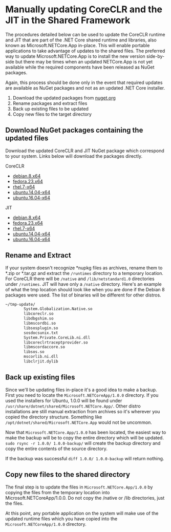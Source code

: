 # Manually updating CoreCLR and the JIT in the Shared Framework #

The procedures detailed below can be used to update the CoreCLR runtime and JIT that are part of the .NET Core shared runtime and libraries, also known as Microsoft.NETCore.App in-place. This will enable portable applications to take advantage of updates to the shared files.
The preferred way to update Microsoft.NETCore.App is to install the new version side-by-side but there may be times when an updated NETCore.App is not yet available while the required components have been released as NuGet packages.

Again, this process should be done only in the event that required updates are available as NuGet packages and not as an updated .NET Core installer.

1. Download the updated packages from [nuget.org](https://www.nuget.org)
2. Rename packages and extract files
3. Back up existing files to be updated
4. Copy new files to the target directory

## Download NuGet packages containing the updated files ##

Download the updated CoreCLR and JIT NuGet package which correspond to your system. Links below will download the packages directly.

CoreCLR

- [debian.8.x64](https://www.nuget.org/api/v2/package/runtime.debian.8-x64.Microsoft.NETCore.Runtime.CoreCLR/1.0.4)
- [fedora.23.x64](https://www.nuget.org/api/v2/package/runtime.fedora.23-x64.Microsoft.NETCore.Runtime.CoreCLR/1.0.4)
- [rhel.7-x64](https://www.nuget.org/api/v2/package/runtime.rhel.7-x64.Microsoft.NETCore.Runtime.CoreCLR/1.0.4)
- [ubuntu.14.04-x64](https://www.nuget.org/api/v2/package/runtime.ubuntu.14.04-x64.Microsoft.NETCore.Runtime.CoreCLR/1.0.4)
- [ubuntu.16.04-x64](https://www.nuget.org/api/v2/package/runtime.ubuntu.16.04-x64.Microsoft.NETCore.Runtime.CoreCLR/1.0.4)

JIT

- [debian.8.x64](https://www.nuget.org/api/v2/package/runtime.debian.8-x64.Microsoft.NETCore.Jit/1.0.4)
- [fedora.23.x64](https://www.nuget.org/api/v2/package/runtime.fedora.23-x64.Microsoft.NETCore.Jit/1.0.4)
- [rhel.7-x64](https://www.nuget.org/api/v2/package/runtime.rhel.7-x64.Microsoft.NETCore.Jit/1.0.4)
- [ubuntu.14.04-x64](https://www.nuget.org/api/v2/package/runtime.ubuntu.14.04-x64.Microsoft.NETCore.Jit/1.0.4)
- [ubuntu.16.04-x64](https://www.nuget.org/api/v2/package/runtime.ubuntu.16.04-x64.Microsoft.NETCore.Jit/1.0.4)

## Rename and Extract ##

If your system doesn't recognize \*nupkg files as archives, rename them to \*.zip or \*.tar.gz and extract the `/runtimes` directory to a temporary location. For CoreCLR there will be `/native` and `/lib/netstandard1.0` directories under `/runtimes`. JIT will have only a `/native` directory.
Here's an example of what the tmp location should look like when you are done if the Debian 8 packages were used. The list of binaries will be different for other distros.

```txt
~/tmp-update/
        System.Globalization.Native.so
        libcoreclr.so
        libdbgshim.so
        libmscordbi.so
        libsosplugin.so
        sosdocsunix.txt
        System.Private.CoreLib.ni.dll
        libcoreclrtraceptprovider.so
        libmscordaccore.so
        libsos.so
        mscorlib.ni.dll
        libclrjit.dylib
```

## Back up existing files ##

Since we'll be updating files in-place it's a good idea to make a backup. First you need to locate the `Microsoft.NETCoreApp/1.0.0` directory. If you used the installers for Ubuntu, 1.0.0 will be found under `/usr/share/dotnet/shared/Microsoft.NETCore.App/`. Other distro installations are still manual extraction from archives so it's wherever you copied the directory structure.
Something like `/opt/dotnet/shared/Microsoft.NETCore.App` would not be uncommon.

Now that `Microsoft.NETCore.App/1.0.0` has been located, the easiest way to make the backup will be to copy the entire directory which will be updated. `sudo rsync -r 1.0.0/ 1.0.0-backup/` will create the backup directory and copy the entire contents of the source directory.

If the backup was successful `diff 1.0.0/ 1.0.0-backup` will return nothing.

## Copy new files to the shared directory ##

The final step is to update the files in `Microsoft.NETCore.App/1.0.0` by copying the files from the temporary location into Microsoft.NETCoreApp/1.0.0. Do not copy the /native or /lib directories, just the files.

At this point, any portable application on the system will make use of the updated runtime files which you have copied into the `Microsoft.NETCoreApp/1.0.0` directory.
